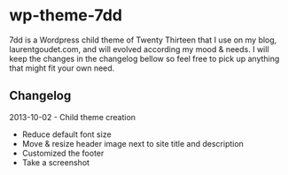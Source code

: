 wp-theme-7dd
============

7dd is a Wordpress child theme of Twenty Thirteen that I use on my blog, laurentgoudet.com, and will evolved according my mood & needs. I will keep the changes in the changelog bellow so feel free to pick up anything that might fit your own need.

Changelog
---------

2013-10-02 - Child theme creation
- Reduce default font size
- Move & resize header image next to site title and description
- Customized the footer
- Take a screenshot
